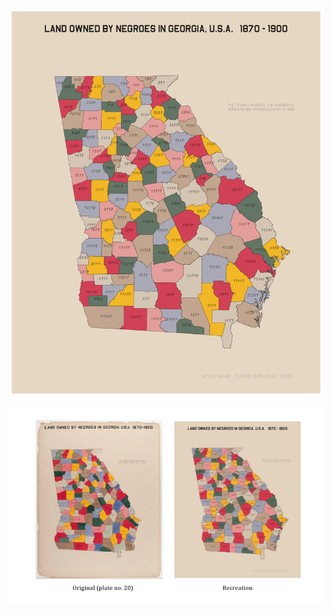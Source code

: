 ![Model](https://github.com/makuhs/DuboisChallenge/blob/main/2025/Week03/week3.png)

![Model](https://github.com/makuhs/DuboisChallenge/blob/main/2025/Week03/week3_sidebyside.png)

